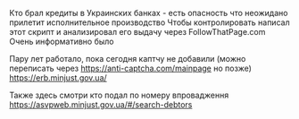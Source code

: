 Кто брал кредиты в Украинских банках - есть опасность что неожидано прилетит исполнительное производство
Чтобы контролировать написал этот  скрипт и анализировал его выдачу через FollowThatPage.com
Очень информативно было

Пару лет работало, пока сегодня каптчу не добавили (можно переписать через https://anti-captcha.com/mainpage но позже)
https://erb.minjust.gov.ua/

Также здесь смотри кто подал по номеру впровадження<br>
https://asvpweb.minjust.gov.ua/#/search-debtors <br>

